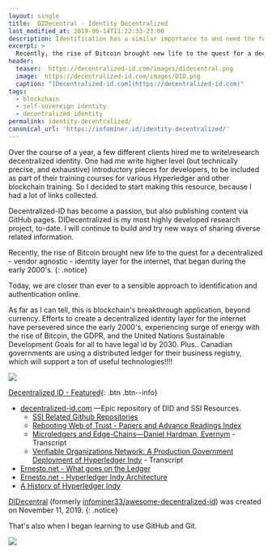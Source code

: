 ```yaml
---
layout: single
title:  DIDecentral - Identity Decentralized
last_modified_at: 2019-06-14T11:22:33-23:00
description: Identification has a similar importance to and need the for decentralization as currency.
excerpt: >
  Recently, the rise of Bitcoin brought new life to the quest for a decentralized - vendor agnostic - identity layer for the internet, that began during the early 2000's.
header:
  teaser:  https://decentralized-id.com/images/didecentral.png
  image:  https://decentralized-id.com/images/DID.png
  caption: "[Decentralized-id.com](https://decentralized-id.com)"
tags: 
  - blockchain
  - self-sovereign identity
  - decentralized identity
permalink: identity-decentralized/
canonical_url: 'https://infominer.id/identity-decentralized/'
---
```


Over the course of a year, a few different clients hired me to write\research decentralized identity. One had me write higher level (but technically precise, and exhaustive) introductory pieces for developers, to be included as part of their training courses for various Hyperledger and other blockchain training. So I decided to start making this resource, because I had a lot of links collected. 

Decentralized-ID has become a passion, but also publishing content via GitHub pages. DIDecentralized is my most highly developed research project, to-date. I will continue to build and try new ways of sharing diverse related information.

Recently, the rise of Bitcoin brought new life to the quest for a decentralized - vendor agnostic - identity layer for the internet, that began during the early 2000's.
{: .notice}

Today, we are closer than ever to a sensible approach to identification and authentication online.

As far as I can tell, this is blockchain's breakthrough application, beyond currency. Efforts to create a decentralized identity layer for the internet have persevered since the early 2000's, experiencing surge of energy with the rise of Bitcoin, the GDPR, and the United Nations Sustainable Development Goals for all to have legal id by 2030. Plus.. Canadian governments are using a distributed ledger for their business registry, which will support a ton of useful technologies!!!!

<img src="https://decentralized-id.com/images/identity-decentralized.png"/>

[Decentralized ID - Featured](https://decentralized-id.com){: .btn .btn--info}

* <a href="https://decentralized-id.com">decentralized-id.com</a> —Epic repository of DID and SSI Resources.
  * <a href="https://decentralized-id.com/identity-github/">SSI Related Github Repositories</a> 
  * <a href="https://decentralized-id.com/workshops/rebooting-web-of-trust/">Rebooting Web of Trust - Papers and Advance Readings Index</a>
  * [Microledgers and Edge-Chains—Daniel Hardman, Evernym](https://sourcecrypto.pub/transcripts/Microledgers-Edgechains-Dan-Hardman/) - Transcript
  * [Verifiable Organizations Network: A Production Government Deployment of Hyperledger Indy](https://sourcecrypto.pub/transcripts/VerifiableOrganizationsNetwork-HGF/) - Transcript
* [Ernesto.net - What goes on the Ledger](https://www.ernesto.net/ernesto-net-5-minute-course-on-indy-and-what-goes-on-the-blockchain-ledger/)
* [Ernesto.net - Hyperledger Indy Architecture](https://www.ernesto.net/hyperledger-indy-architecture/) 
* [A History of Hyperledger Indy](https://www.axiomtech.io/blog-feed/hyperledger-indy-decentralized-identity)

[DIDecentral](https://github.com/didecentral) (formerly [infominer33/awesome-decentralized-id](https://github.com/infominer33/awesome-decentralized-id/graphs/contributors)) was created on November 11, 2019.
{: .notice}

That's also when I began learning to use GitHub and Git.

![](https://i.imgur.com/tdQBgKB.png)

